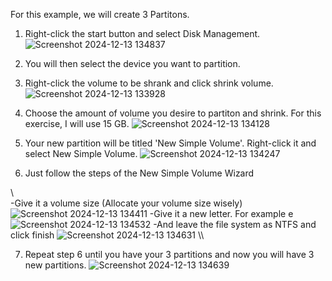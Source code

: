 For this example, we will create 3 Partitons.

1. Right-click the start button and select Disk Management.
![Screenshot 2024-12-13 134837](https://github.com/user-attachments/assets/6afc4983-ce9f-49fe-b11b-bb59dec7c487)
2. You will then select the device you want to partition.

3. Right-click the volume to be shrank and click shrink volume. 
![Screenshot 2024-12-13 133928](https://github.com/user-attachments/assets/7af2c5ed-6dc3-4911-883e-2ae6aaaaf3d2)
4. Choose the amount of volume you desire to partiton and shrink. For this exercise, I will use 15 GB.
![Screenshot 2024-12-13 134128](https://github.com/user-attachments/assets/151b30a1-d7de-4757-bad8-f277cf80573e)
5. Your new partition will be titled 'New Simple Volume'. Right-click it and select New Simple Volume.
![Screenshot 2024-12-13 134247](https://github.com/user-attachments/assets/3c4e19e7-a0a9-43e4-8c68-0f355440238a)
6. Just follow the steps of the New Simple Volume Wizard

\\\
   -Give it a volume size (Allocate your volume size wisely)
![Screenshot 2024-12-13 134411](https://github.com/user-attachments/assets/b16da913-1e35-46bd-aa91-b000a50fa56a)
   -Give it a new letter. For example e
![Screenshot 2024-12-13 134532](https://github.com/user-attachments/assets/86c2135b-f50d-4787-a17e-5e52d6e4002f)
   -And leave the file system as NTFS and click finish
![Screenshot 2024-12-13 134631](https://github.com/user-attachments/assets/60b6ba55-56be-4e2f-bf30-f69bf119aa55)
\\\

7. Repeat step 6 until you have your 3 partitions and now you will have 3 new partitions.
![Screenshot 2024-12-13 134639](https://github.com/user-attachments/assets/b932d3ee-3470-45ce-b34d-c99ef63e8ff7)
